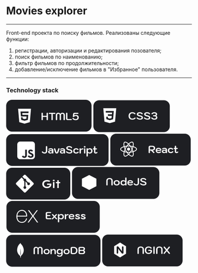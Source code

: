 # Movies explorer
---
Front-end проекта по поиску фильмов. Реализованы следующие функции:
1. регистрации, авторизации и редактирования позователя;
2. поиск фильмов по наименованию;
3. фильтр фильмов по продолжительности;
4. добавление/исключение фильмов в "Избранное" пользователя.
---

### Technology stack
![HTML](https://github.com/kotevega/kotevega/blob/main/images/html5.svg) ![CSS](https://github.com/kotevega/kotevega/blob/main/images/css3.svg) ![JS](https://github.com/kotevega/kotevega/blob/main/images/java-scipt.svg) ![React](https://github.com/kotevega/kotevega/blob/main/images/react.svg) ![Git](https://github.com/kotevega/kotevega/blob/main/images/git-hub.svg) ![Node.JS](https://github.com/kotevega/kotevega/blob/main/images/node.svg) ![Express](https://github.com/kotevega/kotevega/blob/main/images/express.svg) ![Mongo DB](https://github.com/kotevega/kotevega/blob/main/images/mongoDB.svg) ![Nginx](https://github.com/kotevega/kotevega/blob/main/images/nginx.svg)

